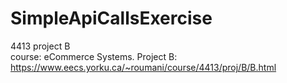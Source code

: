 # SimpleApiCallsExercise
4413 project B<br/>
course: eCommerce Systems. Project B: https://www.eecs.yorku.ca/~roumani/course/4413/proj/B/B.html
